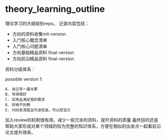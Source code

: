 # theory_learning_outline

理论学习的大纲级别repo。
记录内容包括：
- 方向的资料收集init-version
- 入门核心概念清单
- 入门核心问题清单
- 方向基础精品资料 final-version
- 方向前沿精品资料 final-version

资料分级体系：

possible version 1:
```
A. 自己写一遍太累
B. 写得很好
C. 实用且满足我的需求
D. 好用不折腾
E. 代码有深度且可读性高，可以挖宝贝
```

加入review的机制很有用，减少一些冗余的资料，提升资料的质量
最终目的还是帮助大家形成对某个领域的较为完整的知识体系，方便在相似的出发点一起看前沿论文提升效率。
